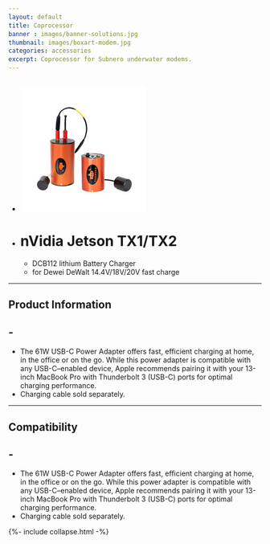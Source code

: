 ```yaml
---
layout: default
title: Coprocessor
banner : images/banner-solutions.jpg
thumbnail: images/boxart-modem.jpg
categories: accessories
excerpt: Coprocessor for Subnero underwater modems.
---
```


<div class='full tall' style='background-image: url({{site.baseurl}}/{{page.banner}});'>
  <div class='row'>
    <div class='large-12 columns'>
      <!-- {% include section-header.html title=page.title tagline=page.tagline color=page.title_color class="big" %} -->
    </div>
  </div>
  <div class='four spacing'></div>
  <div class='four spacing'></div>
</div>

<div class='full'>
  <div class='row'>
      <ul class='gfXsQG'>
        <li class='fuqHMA'>
            <div class='mod modBlogPost'>
              <img src='/images/boxart-wnc-m25mse3.jpg'>
            </div>
        </li>
        <li class='fuqHMA'>
          <div class='modSectionHeader col2'>
            <h1> nVidia Jetson TX1/TX2</h1>
            <ul>
              <li> DCB112 lithium Battery Charger </li>
              <li>for Dewei DeWalt 14.4V/18V/20V fast charge</li>
            </ul>
          </div>
        </li>
      </ul>
      <hr>
      <div class='cGBxoB'>
        <div class='media hOXnHC modBlogPost'>
          <h2> Product Information</h2>
          <a class='media-body links collapsible' id ='batProduct'>
            <h2 class='right' id='batProduct-icon'>-</h2>
          </a>
        </div>
        <div class='media modBlogPost collapsible-content' id = 'batProductdata'>
          <ul class="shortcode-list">
            <li> The 61W USB-C Power Adapter offers fast, efficient charging at home, in the office or on the go. While this power adapter is compatible with any USB-C–enabled device, Apple recommends pairing it with your 13-inch MacBook Pro with Thunderbolt 3 (USB-C) ports for optimal charging performance. </li>
            <li>Charging cable sold separately.</li>
          </ul>
        </div>
      </div>
      <hr>
      <div class='cGBxoB'>
          <div class='media hOXnHC modBlogPost'>
            <h2> Compatibility</h2>
            <a class='media-body links collapsible' id ='batCompatibility'>
            <h2 class='right' id='batCompatibility-icon'>-</h2>
          </a>
          </div>
          <div class='media modBlogPost collapsible-content' id = 'batCompatibilitydata'>
            <ul class="shortcode-list">
              <li> The 61W USB-C Power Adapter offers fast, efficient charging at home, in the office or on the go. While this power adapter is compatible with any USB-C–enabled device, Apple recommends pairing it with your 13-inch MacBook Pro with Thunderbolt 3 (USB-C) ports for optimal charging performance. </li>
              <li>Charging cable sold separately.</li>
            </ul>
          </div>
      </div>
  </div>
</div>
{%- include collapse.html -%}
